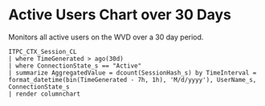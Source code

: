 # Active Users Chart over 30 Days
Monitors all active users on the WVD over a 30 day period.

```OQL
ITPC_CTX_Session_CL
| where TimeGenerated > ago(30d)
| where ConnectionState_s == "Active"
| summarize AggregatedValue = dcount(SessionHash_s) by TimeInterval = format_datetime(bin(TimeGenerated - 7h, 1h), 'M/d/yyyy'), UserName_s, ConnectionState_s 
| render columnchart 
```
